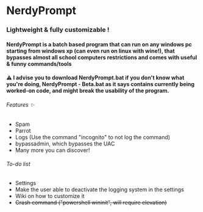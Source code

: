 # NerdyPrompt
### Lightweight & fully customizable !
#### NerdyPrompt is a batch based program that can run on any windows pc starting from windows xp (can even run on linux with wine!), that bypasses almost all school computers restrictions and comes with useful & funny commands/tools
#### ⚠ I advise you to download NerdyPrompt.bat if you don't know what you're doing, NerdyPrompt - Beta.bat as it says contains currently being worked-on code, and might break the usability of the program.
###### Features ✨
  - Spam
  - Parrot
  - Logs (Use the command "incognito" to not log the command)
  - bypassadmin, which bypasses the UAC
  - Many more you can discover!

###### To-do list
  - Settings
  - Make the user able to deactivate the logging system in the settings
  - Wiki on how to customize it
  - ~~Crash command ("powershell wininit", will require elevation)~~
